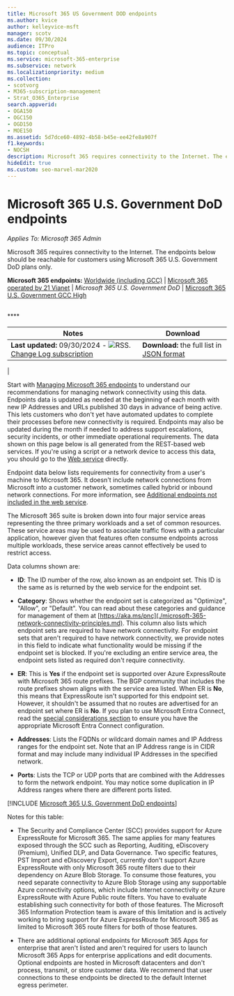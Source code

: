 ```yaml
---
title: Microsoft 365 US Government DOD endpoints
ms.author: kvice
author: kelleyvice-msft
manager: scotv
ms.date: 09/30/2024
audience: ITPro
ms.topic: conceptual
ms.service: microsoft-365-enterprise
ms.subservice: network
ms.localizationpriority: medium
ms.collection:
- scotvorg 
- M365-subscription-management
- Strat_O365_Enterprise
search.appverid:
- OGA150
- OGC150
- OGD150
- MOE150
ms.assetid: 5d7dce60-4892-4b58-b45e-ee42fe8a907f
f1.keywords:
- NOCSH
description: Microsoft 365 requires connectivity to the Internet. The endpoints below should be reachable for customers using Microsoft 365 U.S. Government DoD plans only.
hideEdit: true
ms.custom: seo-marvel-mar2020
---
```


# Microsoft 365 U.S. Government DoD endpoints

*Applies To: Microsoft 365 Admin*

Microsoft 365 requires connectivity to the Internet. The endpoints below should be reachable for customers using Microsoft 365 U.S. Government DoD plans only.
  
**Microsoft 365 endpoints:** [Worldwide (including GCC)](urls-and-ip-address-ranges.md) \| [Microsoft 365 operated by 21 Vianet](urls-and-ip-address-ranges-21vianet.md) \| *Microsoft 365 U.S. Government DoD* \| [Microsoft 365 U.S. Government GCC High](microsoft-365-u-s-government-gcc-high-endpoints.md)

<br>
****

|Notes|Download|
|---|---|
|**Last updated:** 09/30/2024 - ![RSS.](../media/5dc6bb29-25db-4f44-9580-77c735492c4b.png) [Change Log subscription](https://endpoints.office.com/version/USGOVDoD?allversions=true&format=rss&clientrequestid=b10c5ed1-bad1-445f-b386-b919946339a7)|**Download:** the full list in [JSON format](https://endpoints.office.com/endpoints/USGOVDoD?clientrequestid=b10c5ed1-bad1-445f-b386-b919946339a7)|
|

Start with [Managing Microsoft 365 endpoints](managing-office-365-endpoints.md) to understand our recommendations for managing network connectivity using this data. Endpoints data is updated as needed at the beginning of each month with new IP Addresses and URLs published 30 days in advance of being active. This lets customers who don't yet have automated updates to complete their processes before new connectivity is required. Endpoints may also be updated during the month if needed to address support escalations, security incidents, or other immediate operational requirements. The data shown on this page below is all generated from the REST-based web services. If you're using a script or a network device to access this data, you should go to the [Web service](microsoft-365-ip-web-service.md) directly.

Endpoint data below lists requirements for connectivity from a user's machine to Microsoft 365. It doesn't include network connections from Microsoft into a customer network, sometimes called hybrid or inbound network connections. For more information, see [Additional endpoints not included in the web service](additional-office365-ip-addresses-and-urls.md).

The Microsoft 365 suite is broken down into four major service areas representing the three primary workloads and a set of common resources. These service areas may be used to associate traffic flows with a particular application, however given that features often consume endpoints across multiple workloads, these service areas cannot effectively be used to restrict access.

Data columns shown are:

- **ID**: The ID number of the row, also known as an endpoint set. This ID is the same as is returned by the web service for the endpoint set.

- **Category**: Shows whether the endpoint set is categorized as "Optimize", "Allow", or "Default". You can read about these categories and guidance for management of them at [https://aka.ms/pnc](./microsoft-365-network-connectivity-principles.md). This column also lists which endpoint sets are required to have network connectivity. For endpoint sets that aren't required to have network connectivity, we provide notes in this field to indicate what functionality would be missing if the endpoint set is blocked. If you're excluding an entire service area, the endpoint sets listed as required don't require connectivity.

- **ER**: This is **Yes** if the endpoint set is supported over Azure ExpressRoute with Microsoft 365 route prefixes. The BGP community that includes the route prefixes shown aligns with the service area listed. When ER is **No**, this means that ExpressRoute isn't supported for this endpoint set. However, it shouldn't be assumed that no routes are advertised for an endpoint set where ER is **No**. If you plan to use Microsoft Entra Connect, read the [special considerations section](/azure/active-directory/hybrid/reference-connect-instances#microsoft-azure-government) to ensure you have the appropriate Microsoft Entra Connect configuration.

- **Addresses**: Lists the FQDNs or wildcard domain names and IP Address ranges for the endpoint set. Note that an IP Address range is in CIDR format and may include many individual IP Addresses in the specified network.

- **Ports**: Lists the TCP or UDP ports that are combined with the Addresses to form the network endpoint. You may notice some duplication in IP Address ranges where there are different ports listed.

[!INCLUDE [Microsoft 365 U.S. Government DoD endpoints](../includes/office-365-u.s.-government-dod-endpoints.md)]
  
Notes for this table:

- The Security and Compliance Center (SCC) provides support for Azure ExpressRoute for Microsoft 365. The same applies for many features exposed through the SCC such as Reporting, Auditing, eDiscovery (Premium), Unified DLP, and Data Governance. Two specific features, PST Import and eDiscovery Export, currently don't support Azure ExpressRoute with only Microsoft 365 route filters due to their dependency on Azure Blob Storage. To consume those features, you need separate connectivity to Azure Blob Storage using any supportable Azure connectivity options, which include Internet connectivity or Azure ExpressRoute with Azure Public route filters. You have to evaluate establishing such connectivity for both of those features. The Microsoft 365 Information Protection team is aware of this limitation and is actively working to bring support for Azure ExpressRoute for Microsoft 365 as limited to Microsoft 365 route filters for both of those features.

- There are additional optional endpoints for Microsoft 365 Apps for enterprise that aren't listed and aren't required for users to launch Microsoft 365 Apps for enterprise applications and edit documents. Optional endpoints are hosted in Microsoft datacenters and don't process, transmit, or store customer data. We recommend that user connections to these endpoints be directed to the default Internet egress perimeter.
